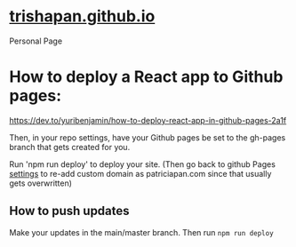 # [trishapan.github.io](https://trishapan.github.io/)
Personal Page

<!-- How to undo a push:
https://stackoverflow.com/questions/1270514/undoing-a-git-push

`git push -f origin last_known_good_commit:branch_name`
commit ID from `git log`
then,
`git push`
-->

# How to deploy a React app to Github pages:
https://dev.to/yuribenjamin/how-to-deploy-react-app-in-github-pages-2a1f

Then, in your repo settings, have your Github pages be set to the gh-pages branch that gets created for you.

Run 'npm run deploy' to deploy your site. (Then go back to github Pages [settings](https://github.com/trishapan/trishapan.github.io/settings) to re-add custom domain as patriciapan.com since that usually gets overwritten)

## How to push updates
Make your updates in the main/master branch. Then run `npm run deploy`

<!-- 
How to deploy React to Github pages:

https://dev.to/yuribenjamin/how-to-deploy-react-app-in-github-pages-2a1f

Then, in your repo settings, have the URL based on the gh-pages branch that gets created for you.

Run 'npm run deploy' every time you want to update your site.
 -->
